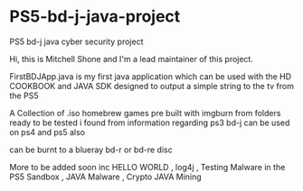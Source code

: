 # PS5-bd-j-java-project
PS5 bd-j java cyber security project 

Hi, this is Mitchell Shone  and I'm a lead maintainer of this project.

FirstBDJApp.java    is my first java application which can be used with the HD COOKBOOK and JAVA SDK designed to output a simple string to the tv from the PS5

A Collection of .iso homebrew games pre built with imgburn from folders ready to be tested i found from information regarding ps3 bd-j can be used on ps4 and ps5 also

can be burnt to a blueray bd-r or bd-re disc 

More to be added soon inc HELLO WORLD , log4j , Testing Malware in the PS5 Sandbox , JAVA Malware , Crypto JAVA Mining

